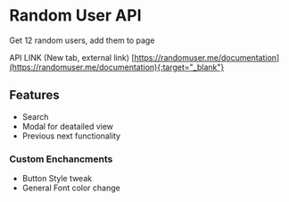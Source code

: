 # Random User API
Get 12 random users, add them to page

API LINK (New tab, external link)
[https://randomuser.me/documentation](https://randomuser.me/documentation){:target="_blank"}

## Features
- Search
- Modal for deatailed view
- Previous next functionality

### Custom Enchancments 
- Button Style tweak
- General Font color change
